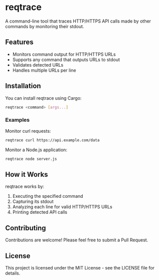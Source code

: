 # reqtrace

A command-line tool that traces HTTP/HTTPS API calls made by other commands by monitoring their stdout.

## Features

- Monitors command output for HTTP/HTTPS URLs
- Supports any command that outputs URLs to stdout
- Validates detected URLs
- Handles multiple URLs per line

## Installation

You can install reqtrace using Cargo:

```bash
reqtrace <command> [args...]
```

### Examples

Monitor curl requests:
```bash
reqtrace curl https://api.example.com/data
```

Monitor a Node.js application:
```bash
reqtrace node server.js
```

## How it Works

reqtrace works by:
1. Executing the specified command
2. Capturing its stdout
3. Analyzing each line for valid HTTP/HTTPS URLs
4. Printing detected API calls

## Contributing

Contributions are welcome! Please feel free to submit a Pull Request.

## License

This project is licensed under the MIT License - see the LICENSE file for details.
